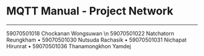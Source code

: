 # MQTT Manual - Project Network
-------------------------------------------------------------------------------------------
59070501018	Chockanan	Wongsuwan \n
59070501022	Natchatorn	Reungkham •
59070501030	Nutsuda	Rachasik •
59070501031	Nichapat	Hirunrat •
59070501036	Thanamongkhon Yamdej 

